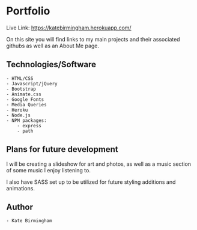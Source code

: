 # Portfolio

Live Link: https://katebirmingham.herokuapp.com/

On this site you will find links to my main projects and their associated githubs as well as an About Me page. 

## Technologies/Software

	- HTML/CSS
	- Javascript/jQuery
	- Bootstrap
	- Animate.css
	- Google Fonts
	- Media Queries
	- Heroku
	- Node.js
	- NPM packages:
		- express
		- path

## Plans for future development  

I will be creating a slideshow for art and photos, as well as a music section of some music I enjoy listening to. 

I also have SASS set up to be utilized for future styling additions and animations. 

## Author
	
	- Kate Birmingham